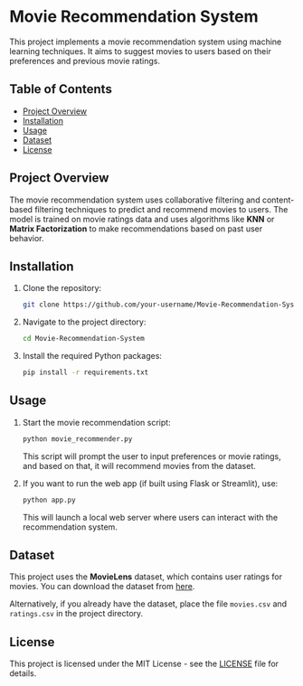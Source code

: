 
# Movie Recommendation System

This project implements a movie recommendation system using machine learning techniques. It aims to suggest movies to users based on their preferences and previous movie ratings.

## Table of Contents

- [Project Overview](#project-overview)
- [Installation](#installation)
- [Usage](#usage)
- [Dataset](#dataset)
- [License](#license)

## Project Overview

The movie recommendation system uses collaborative filtering and content-based filtering techniques to predict and recommend movies to users. The model is trained on movie ratings data and uses algorithms like **KNN** or **Matrix Factorization** to make recommendations based on past user behavior.

## Installation

1. Clone the repository:
    ```bash
    git clone https://github.com/your-username/Movie-Recommendation-System.git
    ```
    
2. Navigate to the project directory:
    ```bash
    cd Movie-Recommendation-System
    ```
    
3. Install the required Python packages:
    ```bash
    pip install -r requirements.txt
    ```

## Usage

1. Start the movie recommendation script:
    ```bash
    python movie_recommender.py
    ```
    This script will prompt the user to input preferences or movie ratings, and based on that, it will recommend movies from the dataset.

2. If you want to run the web app (if built using Flask or Streamlit), use:
    ```bash
    python app.py
    ```
    This will launch a local web server where users can interact with the recommendation system.

## Dataset

This project uses the **MovieLens** dataset, which contains user ratings for movies. You can download the dataset from [here](https://grouplens.org/datasets/movielens/).

Alternatively, if you already have the dataset, place the file `movies.csv` and `ratings.csv` in the project directory.

## License

This project is licensed under the MIT License - see the [LICENSE](LICENSE) file for details.

